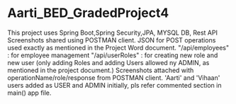 # Aarti_BED_GradedProject4

This project uses Spring Boot,Spring Security,JPA, MYSQL DB, Rest API Screenshots shared using POSTMAN client. 
JSON for POST operations used exactly as mentioned in the Project Word document. 
"/api/employees" : for employee management
"/api/userRoles" : for creating new role and new user (only adding Roles and adding Users allowed ny ADMIN, as mentioned in the project document.)
Screenshots attached with operationName/role/response from POSTMAN client.
'Aarti' and 'Vihaan' users added as USER and ADMIN initially, pls refer commented section in main() app file.
